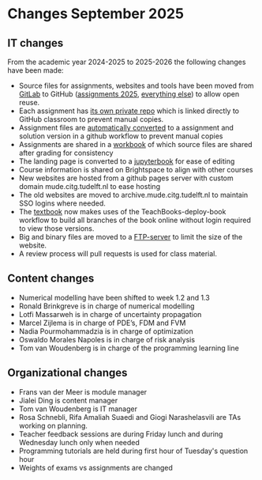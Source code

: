 # Changes September 2025

## IT changes
From the academic year 2024-2025 to 2025-2026 the following changes have been made:
- Source files for assignments, websites and tools have been moved from [GitLab](https://gitlab.tudelft.nl/mude/book) to GitHub ([assignments 2025](https://github.com/mude-2025), [everything else](https://github.com/TUDelft-MUDE)) to allow open reuse.
- Each assignment has [its own private repo](https://github.com/orgs/MUDE-2025/repositories) which is linked directly to GitHub classroom to prevent manual copies.
- Assignment files are [automatically converted](formatting_assignments) to a assignment and solution version in a github workflow to prevent manual copies
- Assignments are shared in a [workbook](https://github.com/TUDelft-MUDE/workbook-2025) of which source files are shared after grading for consistency
- The landing page is converted to a [jupyterbook](https://github.com/TUDelft-MUDE/TUDelft-MUDE.github.io) for ease of editing
- Course information is shared on Brightspace to align with other courses
- New websites are hosted from a github pages server with custom domain mude.citg.tudelft.nl to ease hosting
- The old websites are moved to archive.mude.citg.tudelft.nl to maintain SSO logins where needed.
- The [textbook](https://github.com/TUDelft-MUDE/book) now makes uses of the TeachBooks-deploy-book workflow to build all branches of the book online without login required to view those versions.
- Big and binary files are moved to a [FTP-server](./FTP.md) to limit the size of the website.
- A review process will pull requests is used for class material.

## Content changes
- Numerical modelling have been shifted to week 1.2 and 1.3
- Ronald Brinkgreve is in charge of numerical modelling
- Lotfi Massarweh is in charge of uncertainty propagation
- Marcel Zijlema is in charge of 	PDE’s, FDM and FVM
- Nadia Pourmohammadzia is in charge of optimization
- Oswaldo Morales Napoles is in charge of risk analysis
- Tom van Woudenberg is in charge of the programming learning line

## Organizational changes
- Frans van der Meer is module manager
- Jialei Ding is content manager
- Tom van Woudenberg is IT manager
- Rosa Schnebli, Rifa Amaliah Suaedi and Giogi Narashelasvili are TAs working on planning.
- Teacher feedback sessions are during Friday lunch and during Wednesday lunch only when needed
- Programming tutorials are held during first hour of Tuesday's question hour
- Weights of exams vs assignments are changed
